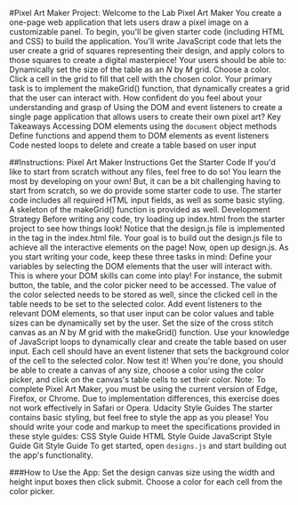 #Pixel Art Maker Project:
Welcome to the Lab Pixel Art Maker
You create a one-page web application that lets users draw a pixel image on a customizable panel.
To begin, you'll be given starter code (including HTML and CSS) to build the application. 
You'll write JavaScript code that lets the user create a grid of squares representing their design, and apply colors to those squares to create a digital masterpiece!
Your users should be able to:
Dynamically set the size of the table as an _N_ by _M_ grid.
Choose a color.
Click a cell in the grid to fill that cell with the chosen color.
Your primary task is to implement the makeGrid() function, that dynamically creates a grid that the user can interact with.
How confident do you feel about your understanding and grasp of Using the DOM and event listeners to create a single page application that allows users to create their own pixel art?
Key Takeaways
Accessing DOM elements using the `document` object methods
Define functions and append them to DOM elements as event listeners
Code nested loops to delete and create a table based on user input

##Instructions:
Pixel Art Maker
Instructions
Get the Starter Code
If you'd like to start from scratch without any files, feel free to do so! You learn the most by developing on your own! But, it can be a bit challenging having to start from scratch, so we do provide some starter code to use.
The starter code includes all required HTML input fields, as well as some basic styling. A skeleton of the makeGrid() function is provided as well.
Development Strategy
Before writing any code, try loading up index.html from the starter project to see how things look! Notice that the design.js file is implemented in the <body> tag in the index.html file. 
Your goal is to build out the design.js file to achieve all the interactive elements on the page!
Now, open up design.js. As you start writing your code, keep these three tasks in mind:
Define your variables by selecting the DOM elements that the user will interact with. This is where your DOM skills can come into play! For instance, the submit button, the table, and the color picker need to be accessed. 
The value of the color selected needs to be stored as well, since the clicked cell in the table needs to be set to the selected color.
Add event listeners to the relevant DOM elements, so that user input can be color values and table sizes can be dynamically set by the user.
Set the size of the cross stitch canvas as an _N_ by _M_ grid with the makeGrid() function. Use your knowledge of JavaScript loops to dynamically clear and create the table based on user input. 
Each cell should have an event listener that sets the background color of the cell to the selected color.
Now test it! When you're done, you should be able to create a canvas of any size, choose a color using the color picker, and click on the canvas's table cells to set their color.
Note: To complete Pixel Art Maker, you must be using the current version of Edge, Firefox, or Chrome. Due to implementation differences, this exercise does not work effectively in Safari or Opera.
Udacity Style Guides
The starter contains basic styling, but feel free to style the app as you please! You should write your code and markup to meet the specifications provided in these style guides:
CSS Style Guide
HTML Style Guide
JavaScript Style Guide
Git Style Guide
To get started, open `designs.js` and start building out the app's functionality.

###How to Use the App:
Set the design canvas size using the width and height input boxes then click submit.
Choose a color for each cell from the color picker.



